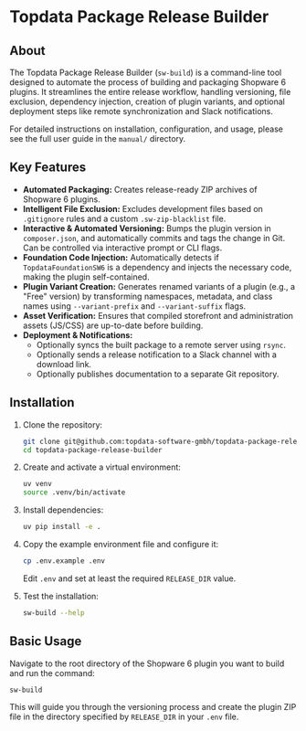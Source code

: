 # Topdata Package Release Builder

## About

The Topdata Package Release Builder (`sw-build`) is a command-line tool designed to automate the process of building and packaging Shopware 6 plugins. It streamlines the entire release workflow, handling versioning, file exclusion, dependency injection, creation of plugin variants, and optional deployment steps like remote synchronization and Slack notifications.

For detailed instructions on installation, configuration, and usage, please see the full user guide in the `manual/` directory.

## Key Features

- **Automated Packaging:** Creates release-ready ZIP archives of Shopware 6 plugins.
- **Intelligent File Exclusion:** Excludes development files based on `.gitignore` rules and a custom `.sw-zip-blacklist` file.
- **Interactive & Automated Versioning:** Bumps the plugin version in `composer.json`, and automatically commits and tags the change in Git. Can be controlled via interactive prompt or CLI flags.
- **Foundation Code Injection:** Automatically detects if `TopdataFoundationSW6` is a dependency and injects the necessary code, making the plugin self-contained.
- **Plugin Variant Creation:** Generates renamed variants of a plugin (e.g., a "Free" version) by transforming namespaces, metadata, and class names using `--variant-prefix` and `--variant-suffix` flags.
- **Asset Verification:** Ensures that compiled storefront and administration assets (JS/CSS) are up-to-date before building.
- **Deployment & Notifications:**
    - Optionally syncs the built package to a remote server using `rsync`.
    - Optionally sends a release notification to a Slack channel with a download link.
    - Optionally publishes documentation to a separate Git repository.

## Installation

1.  Clone the repository:
    ```bash
    git clone git@github.com:topdata-software-gmbh/topdata-package-release-builder.git
    cd topdata-package-release-builder
    ```

2.  Create and activate a virtual environment:
    ```bash
    uv venv
    source .venv/bin/activate
    ```
   
3.  Install dependencies:
    ```bash
    uv pip install -e .
    ```

4.  Copy the example environment file and configure it:
    ```bash
    cp .env.example .env
    ```
    Edit `.env` and set at least the required `RELEASE_DIR` value.

5.  Test the installation:
    ```bash
    sw-build --help
    ```

## Basic Usage

Navigate to the root directory of the Shopware 6 plugin you want to build and run the command:

```bash
sw-build
```

This will guide you through the versioning process and create the plugin ZIP file in the directory specified by `RELEASE_DIR` in your `.env` file.
